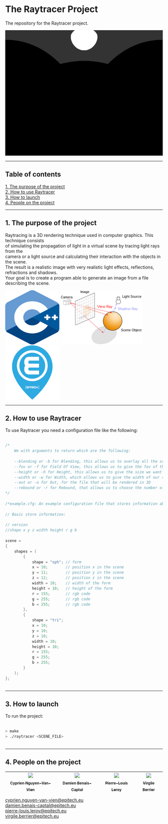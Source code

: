 # The Raytracer Project   
  
The repository for the Raytracer project.  
  
<img src="raytracer.gif" alt="demonstration Raytracer" width="680" height="400">  
  
  
---  
  
  
## Table of contents  
  
[1. The purpose of the project](#titre1)  
[2. How to use Raytracer](#titre2)  
[3. How to launch](#titre3)  
[4. People on the project](#titre4)  
  
  
---  
  
  
## <a id="titre1"></a>1. The purpose of the project   
  
Raytracing is a 3D rendering technique used in computer graphics. This technique consists  
of simulating the propagation of light in a virtual scene by tracing light rays from the  
camera or a light source and calculating their interaction with the objects in the scene.  
The result is a realistic image with very realistic light effects, reflections, refractions and shadows.  
Your goal is to create a program able to generate an image from a file describing the scene.  
  
<img src="CPP_logo.png" alt="Logo Cpp" width="173" height="173">  
<img src="Raytracer_diagram.png" alt="Raytracer Diagram" width="263" height="173">  
<img src="Epitech_logo.png" alt="Logo Epitech" width="173" height="173">  
  
  
---  
  
  
## <a id="titre2"></a>2. How to use Raytracer   
  
To use Raytracer you need a configuration file like the following:  
  
```cpp  
  
/*  
    We with arguments to return which are the following:  
  
    --blending or -b for Blending, this allows us to overlay all the scene possibilities  
    --fov or -f for Field Of View, this allows us to give the fov of the scene  
    --height or -h for Height, this allows us to give the size we want for our scene  
    --width or -w for Width, which allows us to give the width of our scene  
    --out or -o for Out, for the file that will be rendered in 3D  
    --rebound or -r for Rebound, that allows us to choose the number of bounce of the light  
*/  
  
/*example.cfg: An example configuration file that stores information about a store. */  
  
// Basic store information:  
  
// version  
//shape x y z width height r g b  
  
scene =  
{  
    shapes = (  
        {  
            shape = "sph"; // form  
            x = 10;        // position x in the scene  
            y = 11;        // position y in the scene  
            z = 12;        // position z in the scene  
            width = 10;    // width of the form  
            height = 10;   // height of the form  
            r = 155;       // rgb code  
            g = 255;       // rgb code  
            b = 255;       // rgb code  
        },  
        {  
            shape = "tri";  
            x = 10;  
            y = 10;  
            z = 10;  
            width = 10;  
            height = 10;  
            r = 155;  
            g = 255;  
            b = 255;  
        }  
    );  
};  
  
```  
  
  
---  
  
  
## <a id="titre3"></a>3. How to launch   
  
To run the project:  
  
```sh  
  
> make  
> ./raytracer <SCENE_FILE>  
  
```  
  
  
---  
  
  
## <a id="titre4"></a>4. People on the project   
  
| [<img src="https://github.com/Cyprien-nguyen-van-vien.png?size=85" width=85><br><sub>Cyprien Nguyen-Van-Vien</sub>](https://github.com/Cyprien-nguyen-van-vien) | [<img src="https://github.com/damienBC.png?size=85" width=85><br><sub>Damien Benais-Captal</sub>](https://github.com/damienBC) | [<img src="https://github.com/Pierrelouisleroy.png?size=85" width=85><br><sub>Pierre-Louis Leroy</sub>](https://github.com/Pierrelouisleroy) | [<img src="https://github.com/Lipatant.png?size=85" width=85><br><sub>Virgile Berrier</sub>](https://github.com/Lipatant)  
| :--: | :--: | :--: | :--: |  

cyprien.nguyen-van-vien@epitech.eu  
damien.benais-captal@epitech.eu  
pierre-louis.leroy@epitech.eu  
virgile.berrier@epitech.eu  
